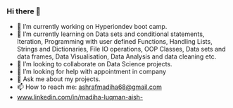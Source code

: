 ### Hi there 👋
- 🔭 I’m currently working on Hyperiondev boot camp.
- 🌱 I’m currently learning on Data sets and conditional statements, Iteration, Programming with user defined Functions, Handling Lists, Strings and Dictionaries, File IO operations, OOP Classes, Data sets and data frames, Data Visualisation, Data Analysis and data cleaning etc.
- 👯 I’m looking to collaborate on Data Science projects.
- 🤔 I’m looking for help with appointment in company
- 💬 Ask me about my projects.
- 📫 How to reach me: ashrafmadiha68@gmail.com
- www.linkedin.com/in/madiha-luqman-aish-
